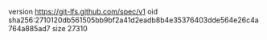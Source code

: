 version https://git-lfs.github.com/spec/v1
oid sha256:2710120db561505bb9bf2a41d2eadb8b4e35376403dde564e26c4a764a885ad7
size 27310
